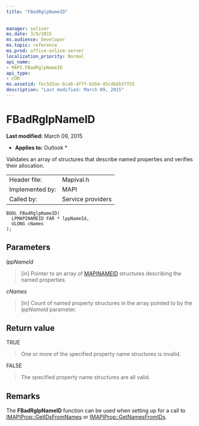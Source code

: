 ```yaml
---
title: "FBadRglpNameID"
 
 
manager: soliver
ms.date: 3/9/2015
ms.audience: Developer
ms.topic: reference
ms.prod: office-online-server
localization_priority: Normal
api_name:
- MAPI.FBadRglpNameID
api_type:
- COM
ms.assetid: fec5d5ac-bca6-4fff-b264-45cdb6b37f55
description: "Last modified: March 09, 2015"
---
```


# FBadRglpNameID

 **Last modified:** March 09, 2015 
  
 * **Applies to:** Outlook * 
  
Validates an array of structures that describe named properties and verifies their allocation. 
  
|||
|:-----|:-----|
|Header file:  <br/> |Mapival.h  <br/> |
|Implemented by:  <br/> |MAPI  <br/> |
|Called by:  <br/> |Service providers  <br/> |
   
```
BOOL FBadRglpNameID(
  LPMAPINAMEID FAR * lppNameId,
  ULONG cNames
);
```

## Parameters

 _lppNameId_
  
> [in] Pointer to an array of [MAPINAMEID](mapinameid.md) structures describing the named properties. 
    
 _cNames_
  
> [in] Count of named property structures in the array pointed to by the  _lppNameId_ parameter. 
    
## Return value

TRUE 
  
> One or more of the specified property name structures is invalid. 
    
FALSE 
  
> The specified property name structures are all valid.
    
## Remarks

The **FBadRglpNameID** function can be used when setting up for a call to [IMAPIProp::GetIDsFromNames](imapiprop-getidsfromnames.md) or [IMAPIProp::GetNamesFromIDs](imapiprop-getnamesfromids.md). 
  

